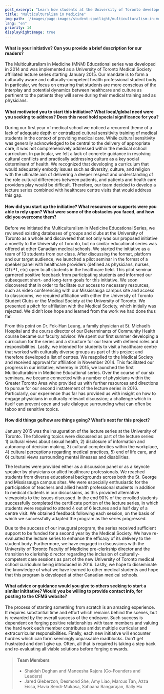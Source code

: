 ```yaml
---
post_excerpt: "Learn how students at the University of Toronto developed a lecture series on multicultural issues in medicine."
title: "Multiculturalism in Medicine"
img-path: '/images/page-images/student-spotlight/multiculturalism-in-medicine.png'
lang: "en"
priority: 14
displayRightImage: true
---
```

#### **What is your initiative? Can you provide a brief description for our readers?**

The Multiculturalism in Medicine (MNM) Educational series was developed in 2014 and was implemented as a University of Toronto Medical Society affiliated lecture series starting January 2015\. Our mandate is to form a culturally aware and culturally-competent health professional student body. In particular, we focus on ensuring that students are more conscious of the interplay and potential dynamics between healthcare and culture as pertinent to the patients they will serve during their medical training and as physicians.

#### **What motivated you to start this initiative? What local/global need were you seeking to address? Does this need hold special significance for you?**

During our first year of medical school we noticed a recurrent theme of a lack of adequate depth or centralized cultural sensitivity training of medical students in the context of providing medical care. While cultural sensitivity was generally acknowledged to be central to the delivery of appropriate care, it was not comprehensively addressed within the medical school curriculum. In particular, we felt a lack of concrete guidance in resolving cultural conflicts and practically addressing culture as a key social determinant of health. We recognized that developing a curriculum that would adequately embody issues such as diversity, culture, and religion with the ultimate aim of delivering a deeper respect and understanding of the role cultural differences between patients, and patients and health care providers play would be difficult. Therefore, our team decided to develop a lecture series combined with healthcare centre visits that would address this gap.

#### **How did you start up the initiative? What resources or supports were you able to rely upon? What were some of the obstacles you faced, and how did you overcome them?**

Before we initiated the Multiculturalism in Medicine Educational Series, we reviewed existing databases of groups and clubs at the University of Toronto as a whole and discovered that not only was our proposed initiative a novelty to the University of Toronto, but no similar educational series was offered at other Canadian medical schools. We started the initiative as a team of 13 students from our class. After discussing the format, platform and our target audience, we launched a pilot seminar in the format of a speaker panel with healthcare providers (defined as physicians, nurses, OT/PT, etc) open to all students in the healthcare field. This pilot seminar garnered positive feedback from participating students and informed our subsequent short- and long-term goals for this initiative. We soon discovered that in order to facilitate our access to necessary resources, such as video conferencing with our Mississauga campus site and access to classrooms, we required affiliation with either the University of Toronto Student Clubs or the Medical Society at the University of Toronto. We presented a pitch for affiliation with the Medical Society, which initially was rejected. We didn’t lose hope and learned from the work we had done thus far.

From this point on Dr. Fok-Han Leung, a family physician at St. Michael’s Hospital and the course director of our Determinants of Community Health course became our faculty advisor. We spent our first summer developing a curriculum for the series and a structure for our team with defined roles and responsibilities. Lastly, we intended for students to visit a healthcare centre that worked with culturally diverse groups as part of this project and therefore developed a list of centres. We reapplied to the Medical Society and received approval for affiliation in November 2014\. This facilitated our progress in our initiative, whereby in 2015, we launched the first Multiculturalism in Medicine Educational series. Over the course of our six seminars, we became connected with a number of physicians within the Greater Toronto Area who provided us with further resources and directions to pursue for our second instatement of the lecture series in 2016\. Particularly, our experience thus far has provided us with insight on how to engage physicians in culturally relevant discussion; a challenge which in itself can prevent open and safe dialogue surrounding what can often be taboo and sensitive topics.

#### **How did things go/how are things going? What’s next for this project?**

January 2015 was the inauguration of the lecture series at the University of Toronto. The following topics were discussed as part of the lecture series: 1) cultural views about sexual health, 2) disclosure of information and autonomy of decision making, 3) cultural complexities within the workplace, 4) cultural perceptions regarding medical practices, 5) end of life care, and 6) cultural views surrounding mental illnesses and disabilities.

The lectures were provided either as a discussion panel or as a keynote speaker by physicians or allied healthcare professionals. We reached students from diverse educational backgrounds across both the St. George and Mississauga campus sites. We were especially enthusiastic for the participation of teachers and allied health professional students in addition to medical students in our discussions, as this provided alternative viewpoints to the issues discussed. In the end 90% of the enrolled students successfully completed the certificate portion of the lecture series, in which students were required to attend 4 out of 6 lectures and a half day of a centre visit. We obtained feedback following each session, on the basis of which we successfully adapted the program as the series progressed.

Due to the success of our inaugural program, the series received sufficient support to be funded for a second year by the Medical Society. We have re-evaluated the lecture series to enhance the efficacy of its delivery to the student body. Furthermore, we have engaged in discussions with the University of Toronto Faculty of Medicine pre-clerkship director and the transition to clerkship director regarding the inclusion of culturally-competent care sessions as part of the new University of Toronto medical school curriculum being introduced in 2016. Lastly, we hope to disseminate the knowledge of what we have learned to other medical students and hope that this program is developed at other Canadian medical schools.

#### **What advice or guidance would you give to others seeking to start a similar inititative? Would you be willing to provide contact info, for posting to the CFMS website?**

The process of starting something from scratch is an amazing experience. It requires substantial time and effort which remains behind the scenes, but is rewarded by the overall success of the endeavor. Such success is dependent on forging positive relationships with team members and valuing the hard work each member contributes amidst multiple curricular and extracurricular responsibilities. Finally, each new initiative will encounter hurdles which can form seemingly unpassable roadblocks. Don’t get frustrated and don’t give up. Often, all that is required is taking a step back and re-evaluating all viable solutions before forging onwards.

> #### **Team Members**
> 
> *   Shaidah Deghan and Maneesha Rajora (Co-Founders and Leaders)
> *   Jared Gleberzon, Desmond She, Amy Liao, Marcus Tan, Azza Eissa, Flavia Sendi-Mukasa, Sahaana Rangarajan, Sally Hu